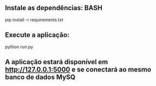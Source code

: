 ## Instale as dependências: BASH

pip install -r requirements.txt

## Execute a aplicação:

python run.py

## A aplicação estará disponível em http://127.0.0.1:5000 e se conectará ao mesmo banco de dados MySQ